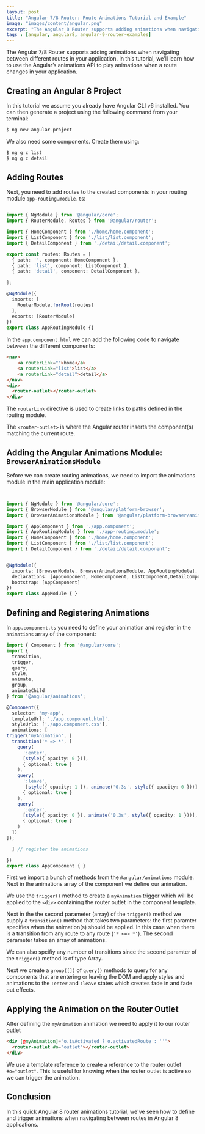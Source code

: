```yaml
---
layout: post
title: "Angular 7/8 Router: Route Animations Tutorial and Example"
image: "images/content/angular.png"
excerpt: "The Angular 8 Router supports adding animations when navigating between different routes in your application. In this tutorial, we'll learn how to use the Angular’s animations API to play animations when a route changes in your application." 
tags : [angular, angular8, angular-9-router-examples] 
---
```


The Angular 7/8 Router supports adding animations when navigating between different routes in your application. In this tutorial, we'll learn how to use the Angular’s animations API to play animations when a route changes in your application.

## Creating an Angular 8 Project

In this tutorial we assume you already have Angular CLI v6 installed. You can then generate a project using the following command from your terminal:

```bash
$ ng new angular-project
```

We also need some components. Create them using:

```bash
$ ng g c list
$ ng g c detail
```


## Adding Routes

Next, you need to add routes to the created components in your routing module `app-routing.module.ts`:

```ts

import { NgModule } from '@angular/core';
import { RouterModule, Routes } from '@angular/router';

import { HomeComponent } from './home/home.component';
import { ListComponent } from './list/list.component';
import { DetailComponent } from './detail/detail.component';

export const routes: Routes = [
  { path: '', component: HomeComponent },
  { path: 'list', component: ListComponent },
  { path: 'detail', component: DetailComponent },
  
];

@NgModule({
  imports: [
    RouterModule.forRoot(routes)
  ],
  exports: [RouterModule]
})
export class AppRoutingModule {}
```

In the `app.component.html` we can add the following code to navigate between the different components:

```html
<nav>
    <a routerLink="">home</a>
    <a routerLink="list">list</a>
    <a routerLink="detail">detail</a>    
</nav>
<div>
  <router-outlet></router-outlet>
</div>
```

The `routerLink` directive is used to create links to paths defined in the routing module.

The `<router-outlet>` is where the Angular router inserts the component(s) matching the current route.

## Adding the Angular Animations Module: `BrowserAnimationsModule`

Before we can create routing animations, we need to import the animations module in the main application module:

```ts


import { NgModule } from '@angular/core';
import { BrowserModule } from '@angular/platform-browser';
import { BrowserAnimationsModule } from '@angular/platform-browser/animations';

import { AppComponent } from './app.component';
import { AppRoutingModule } from './app-routing.module';
import { HomeComponent } from './home/home.component';
import { ListComponent } from './list/list.component';
import { DetailComponent } from './detail/detail.component';


@NgModule({
  imports: [BrowserModule, BrowserAnimationsModule, AppRoutingModule],
  declarations: [AppComponent, HomeComponent, ListComponent,DetailComponent],
  bootstrap: [AppComponent]
})
export class AppModule { }
```

## Defining and Registering Animations

In `app.component.ts` you need to define your animation and register in the `animations` array of the component:

```ts
import { Component } from '@angular/core';
import {
  transition,
  trigger,
  query,
  style,
  animate,
  group,
  animateChild
} from '@angular/animations';

@Component({
  selector: 'my-app',
  templateUrl: './app.component.html',
  styleUrls: ['./app.component.css'],
  animations: [
trigger('myAnimation', [
  transition('* => *', [
    query(
      ':enter',
      [style({ opacity: 0 })],
      { optional: true }
    ),
    query(
      ':leave',
       [style({ opacity: 1 }), animate('0.3s', style({ opacity: 0 }))],
      { optional: true }
    ),
    query(
      ':enter',
      [style({ opacity: 0 }), animate('0.3s', style({ opacity: 1 }))],
      { optional: true }
    )
  ])
]);

  ] // register the animations

})
export class AppComponent { }

```

First we import a bunch of methods from the `@angular/animations` module. Next in the animations array of the component we define our animation.

We use the `trigger()` method to create a `myAnimation` trigger which will be applied to the `<div>` containing the router outlet in the component template.

Next in the the second parameter (array) of the `trigger()` method we supply a `transition()` method that takes two parameters: the first paramter specifies when the animation(s) should be applied. In this case when there is a transition from any route to any route (`’* <=> *’`). The second parameter takes an array of animations.

We can also spcifiy any number of transitions since the second paramter of the `trigger()` method is of type Array.

Next we create a `group([])` of `query()` methods  to query for any components that are entering or leaving the DOM and apply styles and animations to the `:enter` and `:leave` states which creates fade in and fade out effects.  

## Applying the Animation on the Router Outlet

After defining the `myAnimation` animation we need to apply it to our router outlet

```html
<div [@myAnimation]="o.isActivated ? o.activatedRoute : ''">
  <router-outlet #o="outlet"></router-outlet>
</div>
```

We use a template reference to create a reference to the router outlet `#o="outlet"`. This is useful for knowing when the router outlet is active so we can trigger the animation.


## Conclusion

In this quick Angular 8 router animations tutorial, we've seen how to define and trigger animations when navigating between routes in Angular 8 applications. 
